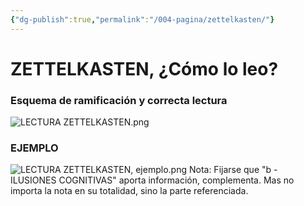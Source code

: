 ```yaml
---
{"dg-publish":true,"permalink":"/004-pagina/zettelkasten/"}
---
```


# ZETTELKASTEN, ¿Cómo lo leo?

### Esquema de ramificación y correcta lectura

![LECTURA ZETTELKASTEN.png](/img/user/900%20-%20ANEXO/LECTURA%20ZETTELKASTEN.png)
### EJEMPLO
![LECTURA ZETTELKASTEN, ejemplo.png](/img/user/900%20-%20ANEXO/LECTURA%20ZETTELKASTEN,%20ejemplo.png)
Nota: Fijarse que "b - ILUSIONES COGNITIVAS" aporta información, complementa. Mas no importa la nota en su totalidad, sino la parte referenciada.